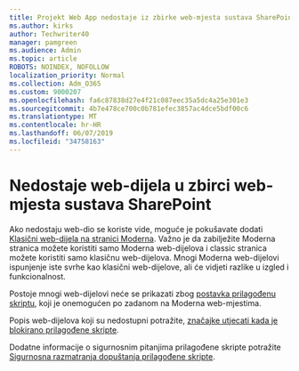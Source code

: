 ```yaml
---
title: Projekt Web App nedostaje iz zbirke web-mjesta sustava SharePoint
ms.author: kirks
author: Techwriter40
manager: pamgreen
ms.audience: Admin
ms.topic: article
ROBOTS: NOINDEX, NOFOLLOW
localization_priority: Normal
ms.collection: Adm_O365
ms.custom: 9000207
ms.openlocfilehash: fa6c87838d27e4f21c087eec35a5dc4a25e301e3
ms.sourcegitcommit: 4b7e478ce700c0b781efec3857ac4dce5bdf00c6
ms.translationtype: MT
ms.contentlocale: hr-HR
ms.lasthandoff: 06/07/2019
ms.locfileid: "34758163"
---
```

# <a name="missing-web-part-in-sharepoint-site-collection"></a>Nedostaje web-dijela u zbirci web-mjesta sustava SharePoint

Ako nedostaju web-dio se koriste vide, moguće je pokušavate dodati [Klasični web-dijela na stranici Moderna](https://support.office.com/article/classic-and-modern-web-part-experiences-3fdae6c3-8fc1-49ab-8708-8c104b882e64). Važno je da zabilježite Moderna stranica možete koristiti samo Moderna web-dijelova i classic stranica možete koristiti samo klasičnu web-dijelova. Mnogi Moderna web-dijelovi ispunjenje iste svrhe kao klasični web-dijelove, ali će vidjeti razlike u izgled i funkcionalnost.

Postoje mnogi web-dijelovi neće se prikazati zbog [postavka prilagođenu skriptu](https://docs.microsoft.com/sharepoint/allow-or-prevent-custom-script), koji je onemogućen po zadanom na Moderna web-mjestima. 

Popis web-dijelova koji su nedostupni potražite, [značajke utjecati kada je blokirano prilagođene skripte](https://docs.microsoft.com/sharepoint/allow-or-prevent-custom-script#features-affected-when-custom-script-is-blocked).

 Dodatne informacije o sigurnosnim pitanjima prilagođene skripte potražite [Sigurnosna razmatranja dopuštanja prilagođene skripte](https://docs.microsoft.com/sharepoint/security-considerations-of-allowing-custom-script).
